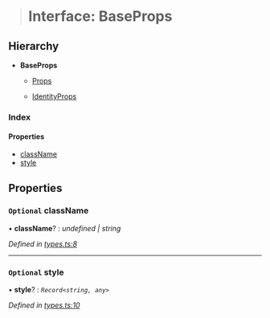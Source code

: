 > # Interface: BaseProps

## Hierarchy

* **BaseProps**

  * [Props](_types_.props.md)

  * [IdentityProps](_types_.identityprops.md)

### Index

#### Properties

* [className](_types_.baseprops.md#optional-classname)
* [style](_types_.baseprops.md#optional-style)

## Properties

### `Optional` className

• **className**? : *undefined | string*

*Defined in [types.ts:8](https://github.com/polkadot-js/ui/blob/0cf9284/packages/ui-identicon/src/types.ts#L8)*

___

### `Optional` style

• **style**? : *`Record<string, any>`*

*Defined in [types.ts:10](https://github.com/polkadot-js/ui/blob/0cf9284/packages/ui-identicon/src/types.ts#L10)*
